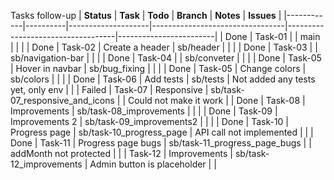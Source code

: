 Tasks follow-up
| **Status** | **Task** | **Todo**           | **Branch**                      | **Notes**                         | **Issues**             |
|------------|----------|--------------------|---------------------------------|-----------------------------------|------------------------|
| Done       | Task-01  |                    | main                            |                                   |                        |
| Done       | Task-02  | Create a header    | sb/header                       |                                   |                        |
| Done       | Task-03  |                    | sb/navigation-bar               |                                   |                        |
| Done       | Task-04  |                    | sb/conveter                     |                                   |                        |
| Done       | Task-05  | Hover in navbar    | sb/bug_fixing                   |                                   |                        |
| Done       | Task-05  | Change colors      | sb/colors                       |                                   |                        |
| Done       | Task-06  | Add tests          | sb/tests                        | Not added any tests yet, only env |                        |
| Failed     | Task-07  | Responsive         | sb/task-07_responsive_and_icons |                                   | Could not make it work |
| Done       | Task-08  | Improvements       | sb/task-08_improvements         |                                   |                        |
| Done       | Task-09  | Improvements 2     | sb/task-09_improvements2        |                                   |                        |
| Done       | Task-10  | Progress page      | sb/task-10_progress_page        | API call not implemented          |                        |
| Done       | Task-11  | Progress page bugs | sb/task-11_progress_page_bugs   |                                   | addMonth not protected |
|            | Task-12  | Improvements       | sb/task-12_improvements         | Admin button is placeholder       |                        |
